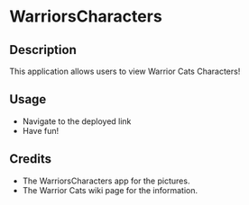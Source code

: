 # WarriorsCharacters

## Description

This application allows users to view Warrior Cats Characters!

## Usage

* Navigate to the deployed link
* Have fun!

## Credits

* The WarriorsCharacters app for the pictures.
* The Warrior Cats wiki page for the information. 
